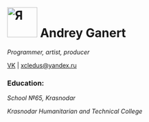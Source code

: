 # <image src="https://sun6-22.userapi.com/s/v1/ig2/s_SzHdnxDZ1z5RNxAhIGoMKyMRY8g_l3U7ntNLyJd7aEizcDBXye0VA6JLyJZ2ZwJzkHQQU0KNS_vAR-wLVL_PHK.jpg?size=400x400&quality=95&crop=650,689,684,684&ava=1" width="70" height="70" alt="Я"> Andrey Ganert 

*Programmer, artist, producer*


  
[VK](https://vk.com/a_ganert) | xcledus@yandex.ru 

### Education:
*School №65, Krasnodar*

*Krasnodar Humanitarian and Technical College*

